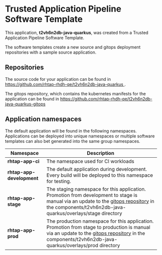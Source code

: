 # Trusted Application Pipeline Software Template

This application, **t2vh6n2db-java-quarkus**, was created from a Trusted Application Pipeline Software Template.

The software templates create a new source and gitops deployment repositories with a sample source application. 

## Repositories

The source code for your application can be found in [https://github.com/rhtap-rhdh-qe/t2vh6n2db-java-quarkus ](https://github.com/rhtap-rhdh-qe/t2vh6n2db-java-quarkus ).
 
The gitops repository, which contains the kubernetes manifests for the application can be found in 
[https://github.com/rhtap-rhdh-qe/t2vh6n2db-java-quarkus-gitops ](https://github.com/rhtap-rhdh-qe/t2vh6n2db-java-quarkus-gitops ) 

## Application namespaces 

The default application will be found in the following namespaces. Applications can be deployed into unique namespaces or multiple software templates can also bet generated into the same group namespaces.  

|  Namespace   |  Description   |  
| -------- | -------- |
| **rhtap-app-ci** | The namespace used for CI workloads |
| **rhtap-app-development** | The default application during development. Every build will be deployed to this namespace for testing. |
| **rhtap-app-stage** | The staging namespace for this application. Promotion from development to stage is manual via an update to the [gitops repository](https://github.com/rhtap-rhdh-qe/t2vh6n2db-java-quarkus-gitops ) in the components/t2vh6n2db-java-quarkus/overlays/stage directory |
| **rhtap-app-prod** | The production namespace for this application. Promotion from stage to production is manual via an update to the [gitops repository](https://github.com/rhtap-rhdh-qe/t2vh6n2db-java-quarkus-gitops ) in the components/t2vh6n2db-java-quarkus/overlays/prod directory |